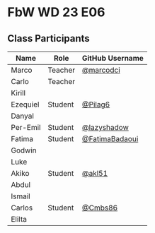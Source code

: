 # FbW WD 23 E06

## Class Participants

| Name | Role | GitHub Username |
|-----|----|--------|
| Marco | Teacher | [@marcodci](https://github.com/marcodci)|
| Carlo | Teacher | |
| Kirill | | |
| Ezequiel | Student | [@Pilag6](https://github.com/Pilag6) |
| Danyal | | |
| Per-Emil| Student |[@lazyshadow](https://github.com/chimikoo)|
| Fatima | Student | [@FatimaBadaoui](https://github.com/FatimaBadaoui)|
| Godwin |||
| Luke |||
|Akiko | Student |[@akl51](https://github.com/akl51)|
|Abdul |||
| Ismail |||
|Carlos | Student | [@Cmbs86](https://github.com/Cmbs86) | 
|Elilta |||
